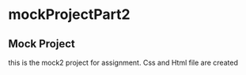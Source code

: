 # mockProjectPart2
<h2> Mock Project </h2>
<p> this is the mock2 project for assignment. Css and Html file are created </p>


